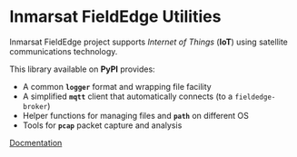 # Inmarsat FieldEdge Utilities

Inmarsat FieldEdge project supports *Internet of Things* (**IoT**) using
satellite communications technology.

This library available on **PyPI** provides:

* A common **`logger`** format and wrapping file facility
* A simplified **`mqtt`** client that automatically connects
(to a `fieldedge-broker`)
* Helper functions for managing files and **`path`** on different OS
* Tools for **`pcap`** packet capture and analysis

[Docmentation](https://inmarsat-enterprise.github.io/fieldedge-utilities/)
